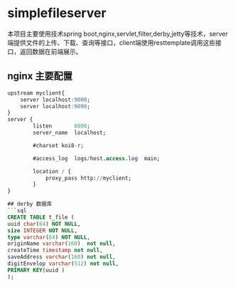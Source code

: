 # simplefileserver
本项目主要使用技术spring boot,nginx,servlet,filter,derby,jetty等技术，server端提供文件的上传、下载、查询等接口，client端使用resttemplate调用这些接口，返回数据在前端展示。
## nginx 主要配置
```sql 
upstream myclient{
	server localhost:9000;
	server localhost:9090;
}
server {
        listen       8000;
        server_name  localhost;

        #charset koi8-r;

        #access_log  logs/host.access.log  main;

        location / {
			proxy_pass http://myclient;
        }
}  

## derby 数据库
```sql 
CREATE TABLE t_file ( 
uuid char(64) NOT NULL,
size INTEGER NOT NULL, 
type varchar(64) NOT NULL, 
originName varchar(160)  not null, 
createTime timestamp not null,
saveAddress varchar(160) not null,
digitEnvelop varchar(512) not null,
PRIMARY KEY(uuid )
);
